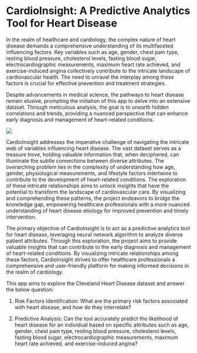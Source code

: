 # CardioInsight: A Predictive Analytics Tool for Heart Disease

In the realm of healthcare and cardiology, the complex nature of heart disease demands a comprehensive understanding of its multifaceted influencing factors. Key variables such as age, gender, chest pain type, resting blood pressure, cholesterol levels, fasting blood sugar, electrocardiographic measurements, maximum heart rate achieved, and exercise-induced angina collectively contribute to the intricate landscape of cardiovascular health. The need to unravel the interplay among these factors is crucial for effective prevention and treatment strategies.

Despite advancements in medical science, the pathways to heart disease remain elusive, prompting the initiation of this app to delve into an extensive dataset. Through meticulous analysis, the goal is to unearth hidden correlations and trends, providing a nuanced perspective that can enhance early diagnosis and management of heart-related conditions.

![](heart-disease-hub.jpg)

CardioInsight addresses the imperative challenge of navigating the intricate web of variables influencing heart disease. The vast dataset serves as a treasure trove, holding valuable information that, when deciphered, can illuminate the subtle connections between diverse attributes. The overarching problem lies in the complexity of understanding how age, gender, physiological measurements, and lifestyle factors intertwine to contribute to the development of heart-related conditions. The exploration of these intricate relationships aims to unlock insights that have the potential to transform the landscape of cardiovascular care. By visualizing and comprehending these patterns, the project endeavors to bridge the knowledge gap, empowering healthcare professionals with a more nuanced understanding of heart disease etiology for improved prevention and timely intervention.

The primary objective of CardioInsight is to act as a predictive analytics tool for heart disease, leveraging neural network algorithm to analyze diverse patient attributes. Through this exploration, the project aims to provide valuable insights that can contribute to the early diagnosis and management of heart-related conditions. By visualizing intricate relationships among these factors, CardioInsight strives to offer healthcare professionals a comprehensive and user-friendly platform for making informed decisions in the realm of cardiology.

This app aims to explore the Cleveland Heart Disease dataset and answer the below question:

1. Risk Factors Identification: What are the primary risk factors associated with heart disease, and how do they interrelate?

2. Predictive Analysis: Can the tool accurately predict the likelihood of heart disease for an individual based on specific attributes such as age, gender, chest pain type, resting blood pressure, cholesterol levels, fasting blood sugar, electrocardiographic measurements, maximum heart rate achieved, and exercise-induced angina?





